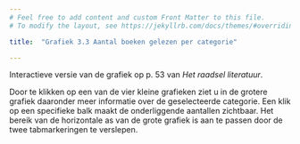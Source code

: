 ```yaml
---
# Feel free to add content and custom Front Matter to this file.
# To modify the layout, see https://jekyllrb.com/docs/themes/#overriding-theme-defaults

title:  "Grafiek 3.3 Aantal boeken gelezen per categorie"

---
```

Interactieve versie van de grafiek op p. 53 van *Het raadsel literatuur*.

<script src="https://d3js.org/d3.v6.min.js" defer></script>
<script src="https://d3js.org/d3-scale.v3.min.js" defer></script>
<script src="https://unpkg.com/d3-simple-slider"></script>

<script src="js/companion_utils_locale-nl.js" defer></script>
<script src="js/companion_utils_colors.js" defer></script>
<script src="js/companion_utils_svg2png.js" defer></script>
<script src="js/companion_abstraction_data_point_labeler.js" defer></script>
<script src="js/companion_abstraction_histogram.js" defer></script>

<script src="js/companion_resp_read_genre_enlarged.js" defer></script>
<script src="js/companion_resp_read_fiction.js" defer></script>
<script src="js/companion_resp_read_suspense.js" defer></script>
<script src="js/companion_resp_read_romantic.js" defer></script>
<script src="js/companion_resp_read_other.js" defer></script>

Door te klikken op een van de vier kleine grafieken ziet u in de grotere grafiek daaronder meer informatie over de geselecteerde categorie. Een klik op een specifieke balk maakt de onderliggende aantallen zichtbaar. Het bereik van de horizontale as van de grote grafiek is aan te passen door de twee tabmarkeringen te verslepen.

<div class="chart_float chart_thumb" id="resp_read_fiction">
  <div class="plot"></div>
</div>
<div class="chart_float chart_thumb" id="resp_read_suspense">
  <div class="plot"></div>
</div>
<div class="chart_float chart_thumb" id="resp_read_romantic">
  <div class="plot"></div>
</div>
<div class="chart_float chart_thumb" id="resp_read_other">
  <div class="plot"></div>
</div>

<div class="chart_float" id="resp_read_genre_enlarged">
  <div class="plot"></div>
  <div class="slider"></div>
</div>

<!-- **Hoe zijn de metingen te repliceren?**
VOORBEELDQUERY HIER! -->
